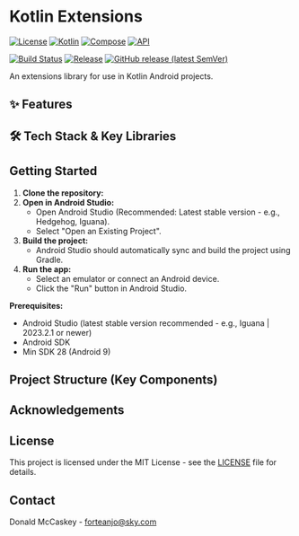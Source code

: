 # Kotlin Extensions

[![License](https://img.shields.io/badge/License-MIT-blue.svg)](https://opensource.org/licenses/MIT)
[![Kotlin](https://img.shields.io/badge/Kotlin-2.2.0-blue.svg)](https://kotlinlang.org/)
[![Compose](https://img.shields.io/badge/ComposeBom-2025.08.00-blue.svg)](https://developer.android.com/jetpack/compose)
[![API](https://img.shields.io/badge/API-27%2B-brightgreen.svg?style=flat)](https://android-arsenal.com/api?level=26)

[![Build Status](https://github.com/forteanjo/Extensions_LIbrary/actions/workflows/android.yml/badge.svg)](https://github.com/forteanjo/Extensions_LIbrary/actions/workflows/android.yml)
[![Release](https://jitpack.io/v/forteanjo/Extensions_LIbrary.svg)](https://jitpack.io/#forteanjo/#Forteanjo/Extensions_LIbrary)
[![GitHub release (latest SemVer)](https://img.shields.io/github/v/release/forteanjo/Extensions_LIbrary)](https://github.com/forteanjo/Extensions_LIbrary/releases)


An extensions library for use in Kotlin Android projects.

## ✨ Features


## 🛠️ Tech Stack & Key Libraries



## Getting Started

1.  **Clone the repository:**
2.  **Open in Android Studio:**
    *   Open Android Studio (Recommended: Latest stable version - e.g., Hedgehog, Iguana).
    *   Select "Open an Existing Project".
3.  **Build the project:**
    *   Android Studio should automatically sync and build the project using Gradle.
4.  **Run the app:**
    *   Select an emulator or connect an Android device.
    *   Click the "Run" button in Android Studio.

**Prerequisites:**
* Android Studio (latest stable version recommended - e.g., Iguana | 2023.2.1 or newer)
* Android SDK
* Min SDK 28 (Android 9)

## Project Structure (Key Components)

## Acknowledgements


## License
This project is licensed under the MIT License - see the [LICENSE](LICENSE) file for details.

## Contact
Donald McCaskey - [forteanjo@sky.com](mailto:forteanjo@sky.com)
